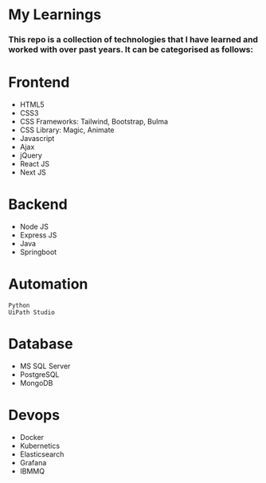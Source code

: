 # My Learnings

### This repo is a collection of technologies that I have learned and worked with over past years. It can be categorised as follows:

# Frontend

- HTML5
- CSS3
- CSS Frameworks: Tailwind, Bootstrap, Bulma
- CSS Library: Magic, Animate
- Javascript
- Ajax
- jQuery
- React JS
- Next JS
  
# Backend

- Node JS
- Express JS
- Java
- Springboot

# Automation

```
Python
UiPath Studio
```

# Database

- MS SQL Server
- PostgreSQL
- MongoDB

# Devops
- Docker
- Kubernetics
- Elasticsearch
- Grafana
- IBMMQ

